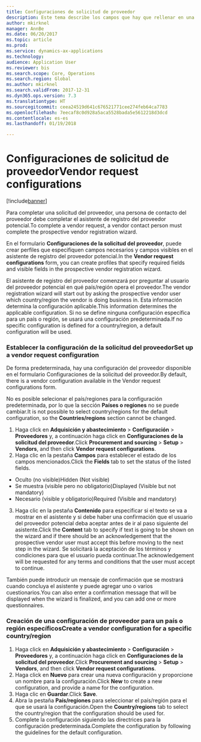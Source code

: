 ```yaml
---
title: Configuraciones de solicitud de proveedor
description: Este tema describe los campos que hay que rellenar en una nueva solicitud del proveedor.
author: mkirknel
manager: AnnBe
ms.date: 06/20/2017
ms.topic: article
ms.prod: 
ms.service: dynamics-ax-applications
ms.technology: 
audience: Application User
ms.reviewer: bis
ms.search.scope: Core, Operations
ms.search.region: Global
ms.author: mkirknel
ms.search.validFrom: 2017-12-31
ms.dyn365.ops.version: 7.3
ms.translationtype: HT
ms.sourcegitcommit: ceea24519d641c676521771cee274feb64ca7783
ms.openlocfilehash: 7eecaf8c0d928a5aca5528bada5e5612218d3dcd
ms.contentlocale: es-es
ms.lasthandoff: 01/19/2018

---
```


# <a name="vendor-request-configurations"></a><span data-ttu-id="9ebfc-103">Configuraciones de solicitud de proveedor</span><span class="sxs-lookup"><span data-stu-id="9ebfc-103">Vendor request configurations</span></span>
[!include[banner](../includes/banner.md)]

<span data-ttu-id="9ebfc-104">Para completar una solicitud del proveedor, una persona de contacto del proveedor debe completar el asistente de registro del proveedor potencial.</span><span class="sxs-lookup"><span data-stu-id="9ebfc-104">To complete a vendor request, a vendor contact person must complete the prospective vendor registration wizard.</span></span>

<span data-ttu-id="9ebfc-105">En el formulario **Configuraciones de la solicitud del proveedor**, puede crear perfiles que especifiquen campos necesarios y campos visibles en el asistente de registro del proveedor potencial.</span><span class="sxs-lookup"><span data-stu-id="9ebfc-105">In the **Vendor request configurations** form, you can create profiles that specify required fields and visible fields in the prospective vendor registration wizard.</span></span>

<span data-ttu-id="9ebfc-106">El asistente de registro del proveedor comenzará por preguntar al usuario del proveedor potencial en qué país/región opera el proveedor.</span><span class="sxs-lookup"><span data-stu-id="9ebfc-106">The vendor registration wizard will start out by asking the prospective vendor user which country/region the vendor is doing business in.</span></span> <span data-ttu-id="9ebfc-107">Esta información determina la configuración aplicable.</span><span class="sxs-lookup"><span data-stu-id="9ebfc-107">This information determines the applicable configuration.</span></span> <span data-ttu-id="9ebfc-108">Si no se define ninguna configuración específica para un país o región, se usará una configuración predeterminada.</span><span class="sxs-lookup"><span data-stu-id="9ebfc-108">If no specific configuration is defined for a country/region, a default configuration will be used.</span></span>

### <a name="set-up-a-vendor-request-configuration"></a><span data-ttu-id="9ebfc-109">Establecer la configuración de la solicitud del proveedor</span><span class="sxs-lookup"><span data-stu-id="9ebfc-109">Set up a vendor request configuration</span></span>

<span data-ttu-id="9ebfc-110">De forma predeterminada, hay una configuración del proveedor disponible en el formulario Configuraciones de la solicitud del proveedor.</span><span class="sxs-lookup"><span data-stu-id="9ebfc-110">By default, there is a vendor configuration available in the Vendor request configurations form.</span></span>

<span data-ttu-id="9ebfc-111">No es posible selecionar el país/regiones para la configuración predeterminada, por lo que la sección **Países o regiones** no se puede cambiar.</span><span class="sxs-lookup"><span data-stu-id="9ebfc-111">It is not possible to select country/regions for the default configuration, so the **Countries/regions** section cannot be changed.</span></span>

1.  <span data-ttu-id="9ebfc-112">Haga click en **Adquisición y abastecimiento** > **Configuración** > **Proveedores** y, a continuación haga click en **Configuraciones de la solicitud del proveedor**.</span><span class="sxs-lookup"><span data-stu-id="9ebfc-112">Click **Procurement and sourcing** > **Setup** > **Vendors**, and then click **Vendor request configurations**.</span></span>
2.  <span data-ttu-id="9ebfc-113">Haga clic en la pestaña **Campos** para establecer el estado de los campos mencionados.</span><span class="sxs-lookup"><span data-stu-id="9ebfc-113">Click the **Fields** tab to set the status of the listed fields.</span></span>
-   <span data-ttu-id="9ebfc-114">Oculto (no visible)</span><span class="sxs-lookup"><span data-stu-id="9ebfc-114">Hidden (Not visible)</span></span>
-   <span data-ttu-id="9ebfc-115">Se muestra (visible pero no obligatorio)</span><span class="sxs-lookup"><span data-stu-id="9ebfc-115">Displayed (Visible but not mandatory)</span></span>
-   <span data-ttu-id="9ebfc-116">Necesario (visible y obligatorio)</span><span class="sxs-lookup"><span data-stu-id="9ebfc-116">Required (Visible and mandatory)</span></span>
3.  <span data-ttu-id="9ebfc-117">Haga clic en la pestaña **Contenido** para especificar si el texto se va a mostrar en el asistente y si debe haber una confirmación que el usuario del proveedor potencial deba aceptar antes de ir al paso siguiente del asistente.</span><span class="sxs-lookup"><span data-stu-id="9ebfc-117">Click the **Content** tab to specify if text is going to be shown on the wizard and if there should be an acknowledgement that the prospective vendor user must accept this before moving to the next step in the wizard.</span></span> <span data-ttu-id="9ebfc-118">Se solicitará la aceptación de los términos y condiciones para que el usuario pueda continuar.</span><span class="sxs-lookup"><span data-stu-id="9ebfc-118">The acknowledgement will be requested for any terms and conditions that the user must accept to continue.</span></span>

<span data-ttu-id="9ebfc-119">También puede introducir un mensaje de confirmación que se mostrará cuando concluya el asistente y puede agregar uno o varios cuestionarios.</span><span class="sxs-lookup"><span data-stu-id="9ebfc-119">You can also enter a confirmation message that will be displayed when the wizard is finalized, and you can add one or more questionnaires.</span></span>

### <a name="create-a-vendor-configuration-for-a-specific-countryregion"></a><span data-ttu-id="9ebfc-120">Creación de una configuración de proveedor para un país o región específicos</span><span class="sxs-lookup"><span data-stu-id="9ebfc-120">Create a vendor configuration for a specific country/region</span></span>
1.  <span data-ttu-id="9ebfc-121">Haga click en **Adquisición y abastecimiento** > **Configuración** > **Proveedores** y, a continuación haga click en **Configuraciones de la solicitud del proveedor**.</span><span class="sxs-lookup"><span data-stu-id="9ebfc-121">Click **Procurement and sourcing** > **Setup** > **Vendors**, and then click **Vendor request configurations**.</span></span>
2.  <span data-ttu-id="9ebfc-122">Haga click en **Nuevo** para crear una nueva configuración y proporcione un nombre para la configuración.</span><span class="sxs-lookup"><span data-stu-id="9ebfc-122">Click **New** to create a new configuration, and provide a name for the configuration.</span></span>
3.  <span data-ttu-id="9ebfc-123">Haga clic en **Guardar**.</span><span class="sxs-lookup"><span data-stu-id="9ebfc-123">Click **Save**.</span></span>
4.  <span data-ttu-id="9ebfc-124">Abra la pestaña **País/regiones** para seleccionar el país/región para el que se usará la configuración.</span><span class="sxs-lookup"><span data-stu-id="9ebfc-124">Open the **Country/regions** tab to select the country/region that the configuration should be used for.</span></span>
5.  <span data-ttu-id="9ebfc-125">Complete la configuración siguiendo las directrices para la configuración predeterminada.</span><span class="sxs-lookup"><span data-stu-id="9ebfc-125">Complete the configuration by following the guidelines for the default configuration.</span></span>


